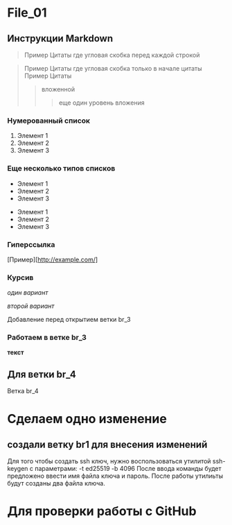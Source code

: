 # File_01
## Инструкции Markdown
> Пример Цитаты
>где угловая скобка
>перед каждой строкой

> Пример Цитаты
где угловая скобка
только в начале цитаты
>Пример Цитаты
>>вложенной
>>> еще один уровень вложения

### Нумерованный список
1. Элемент 1
2. Элемент 2
3. Элемент 3
### Еще несколько типов списков
* Элемент 1
* Элемент 2
* Элемент 3

- Элемент 1
- Элемент 2
- Элемент 3

### Гиперссылка
[Пример][http://example.com/]

### Курсив
*один вариант*

_второй вариант_

Добавление перед открытием ветки br_3

### Работаем в ветке br_3
__текст__

## Для ветки br_4

Ветка br_4 

# Сделаем одно изменение

## создали ветку br1 для внесения изменений

Для того чтобы создать ssh ключ, нужно воспользоваться утилитой ssh-keygen с параметрами: -t ed25519 -b 4096
После ввода команды будет предложено ввести имя файла ключа и пароль.
После работы утилиьты будут созданы два файла ключа.

# Для проверки работы с GitHub